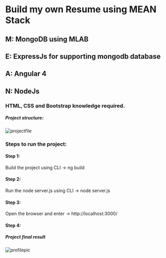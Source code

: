 # Build my own Resume using MEAN Stack 
## M: MongoDB using MLAB 
## E: ExpressJs for supporting mongodb database
## A: Angular 4
## N: NodeJs 
### HTML, CSS and Bootstrap knowledge required. 

##### Project structure:
![projectfile](https://user-images.githubusercontent.com/30695369/29497533-158bbab0-8607-11e7-9fcb-59e4d94d2884.jpg)
 
### Steps to run the project:
#### Step 1: 
Build the project using CLI -> ng build
#### Step 2: 
Run the node server.js using CLI -> node server.js 
#### Step 3: 
Open the browser and enter -> http://localhost:3000/
#### Step 4:
##### Project final result
![profilepic](https://user-images.githubusercontent.com/30695369/29497532-158930ba-8607-11e7-8936-ee9cd65abc92.png)
